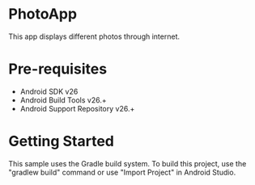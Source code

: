 PhotoApp
========

This app displays different photos through internet.

Pre-requisites
==============

- Android SDK v26
- Android Build Tools v26.+
- Android Support Repository v26.+

Getting Started
===============

This sample uses the Gradle build system. To build this project, use the "gradlew build" command or use "Import Project" in 
Android Studio.
